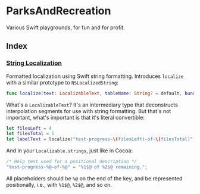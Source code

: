 # ParksAndRecreation
Various Swift playgrounds, for fun and for profit.

## Index

### [String Localization](https://github.com/zwaldowski/ParksAndRecreation/blob/master/Localize.playground)

Formatted localization using Swift string formatting. Introduces `localize` with a similar prototype to `NSLocalizedString`:

```swift
func localize(text: LocalizableText, tableName: String? = default, bundle: NSBundle = default, value: String = default, comment: String)
```

What's a `LocalizableText`? It's an intermediary type that deconstructs interpolation segments for use with string formatting. But that's not important, what's important is that it's literal convertible:

```swift
let filesLeft = 4
let filesTotal = 5
let labelText = localize("test-progress-\(filesLeft)-of-\(filesTotal)", comment: "Help text used for a positional description")
```

And in your `Localizable.strings`, just like in Cocoa:

```swift
/* Help text used for a positional description */
"test-progress-%@-of-%@" = "%1$@ of %2$@ remaining.";

```

All placeholders should be `%@` on the end of the key, and be represented positionally, i.e., with `%1$@`, `%2$@`, and so on.
